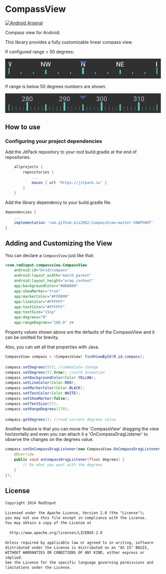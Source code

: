 CompassView
===========

[![Android Arsenal](https://img.shields.io/badge/Android%20Arsenal-CompassView-brightgreen.svg?style=flat)](https://android-arsenal.com/details/1/1063)

Compass view for Android.

This library provides a fully customizable linear compass view.

If configured range > 50 degrees:

![image](screenshot1.jpg)

If range is below 50 degrees numbers are shown:

![image](screenshot2.jpg)

## How to use

### Configuring your project dependencies

Add the JitPack repository to your root build.gradle at the end of repositories:

```groovy
   	allprojects {
    	repositories {
    		...
    		maven { url 'https://jitpack.io' }
    	}
    }
````


Add the library dependency to your build.gradle file.

```groovy
dependencies {
    ...
    implementation 'com.github.kix2902:CompassView:master-SNAPSHOT'
}
```

## Adding and Customizing the View

You can declare a `CompassView` just like that:

```XML
<com.redinput.compassview.CompassView
    android:id="@+id/compass"
    android:layout_width="match_parent"
    android:layout_height="wrap_content"
    app:backgroundColor="#000000"
    app:showMarker="true"
    app:markerColor="#FF0000"
    app:lineColor="#FFFFFF"
    app:textColor="#FFFFFF"
    app:textSize="15sp"
    app:degrees="0"
    app:rangeDegrees="180.0" />
```

Property values shown above are the defaults of the CompassView and it can be omitted for brevity.

Also, you can set all that properties with Java.

```JAVA
CompassView compass = (CompassView) findViewById(R.id.compass);

compass.setDegrees(57); //immediate change
compass.setDegrees(57,true); //with animation
compass.setBackgroundColor(Color.YELLOW);
compass.setLineColor(Color.RED);
compass.setMarkerColor(Color.BLACK);
compass.setTextColor(Color.WHITE);
compass.setShowMarker(false);
compass.setTextSize(37);
compass.setRangeDegrees(270);

compass.getDegrees(); //read current degrees value
```

Another feature is that you can move the 'CompassView' dragging the view horizontally and even you can attach it a 'OnCompassDragListener' to observe the changes on the degrees value.

```JAVA
compass.setOnCompassDragListener(new CompassView.OnCompassDragListener() {
	@Override
	public void onCompassDragListener(float degrees) {
		// Do what you want with the degrees
	}
});
```


License
-------
    Copyright 2014 RedInput

    Licensed under the Apache License, Version 2.0 (the "License");
    you may not use this file except in compliance with the License.
    You may obtain a copy of the License at

      http://www.apache.org/licenses/LICENSE-2.0

    Unless required by applicable law or agreed to in writing, software
    distributed under the License is distributed on an "AS IS" BASIS,
    WITHOUT WARRANTIES OR CONDITIONS OF ANY KIND, either express or implied.
    See the License for the specific language governing permissions and
    limitations under the License.
